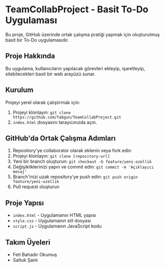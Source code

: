 # TeamCollabProject - Basit To-Do Uygulaması

Bu proje, GitHub üzerinde ortak çalışma pratiği yapmak için oluşturulmuş basit bir To-Do uygulamasıdır.

## Proje Hakkında
Bu uygulama, kullanıcıların yapılacak görevleri ekleyip, işaretleyip, silebilecekleri basit bir web arayüzü sunar.

## Kurulum
Projeyi yerel olarak çalıştırmak için:
1. Projeyi klonlayın: `git clone https://github.com/Yabgun/TeamCollabProject.git`
2. `index.html` dosyasını tarayıcınızda açın.

## GitHub'da Ortak Çalışma Adımları
1. Repository'ye collaborator olarak eklenin veya fork edin
2. Projeyi klonlayın: `git clone [repository-url]`
3. Yeni bir branch oluşturun: `git checkout -b feature/yeni-ozellik`
4. Değişikliklerinizi yapın ve commit edin: `git commit -m 'Açıklayıcı mesaj'`
5. Branch'inizi uzak repository'ye push edin: `git push origin feature/yeni-ozellik`
6. Pull request oluşturun

## Proje Yapısı
- `index.html` - Uygulamanın HTML yapısı
- `style.css` - Uygulamanın stil dosyası
- `script.js` - Uygulamanın JavaScript kodu

## Takım Üyeleri
- Feti Bahadır Okumuş
- Saltuk Şanlı 

